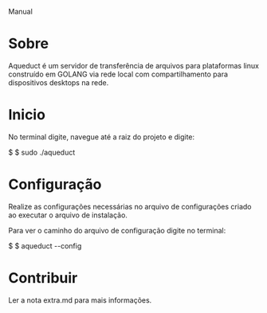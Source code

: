 Manual

# Sobre
Aqueduct é um servidor de transferência de arquivos para plataformas linux construído em GOLANG via rede local com compartilhamento para dispositivos desktops na rede. 

# Inicio
No terminal digite, navegue até a raiz do projeto e digite: 

$ $ sudo ./aqueduct

# Configuração 
Realize as configurações necessárias no arquivo de configurações criado ao executar o arquivo de instalação.

Para ver o caminho do arquivo de configuração digite no terminal:

$ $ aqueduct --config 

# Contribuir 
Ler a nota extra.md para mais informações.